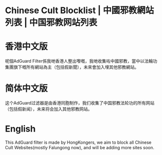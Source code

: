 # Chinese Cult Blocklist | 中國邪教網站列表 | 中国邪教网站列表
# 香港中文版
呢個AdGuard Filter係我哋香港人整出嚟嘅，我哋收集咗中國邪教，當中以法輪功集團旗下嘅所有網站為主（包括假新聞），未來會加入埋其他邪教網站。
# 简体中文版
这个AdGuard过滤器是由香港同胞制作，我们收集了中国邪教法轮功的所有网站（包括假新闻），未来将会加入其他邪教网站。
# English
This AdGuard filter is made by HongKongers, we aim to block all Chinese Cult Websites(mostly Falungong now), and will be adding more sites soon.
